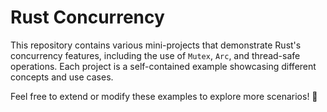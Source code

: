 # Rust Concurrency

This repository contains various mini-projects that demonstrate Rust's concurrency features, 
including the use of `Mutex`, `Arc`, and thread-safe operations. Each project is a self-contained 
example showcasing different concepts and use cases.


Feel free to extend or modify these examples to explore more scenarios! 🚀
